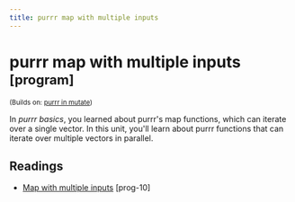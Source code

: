 ```yaml
---
title: purrr map with multiple inputs
---
```


<!-- Generated automatically from purrr-parallel.yml. Do not edit by hand -->

# purrr map with multiple inputs <small class='program'>[program]</small>
<small>(Builds on: [purrr in mutate](purrr-mutate.md))</small>

In *purrr basics*, you learned about purrr's map functions, which can iterate
over a single vector. In this unit, you'll learn about purrr functions that
can iterate over multiple vectors in parallel.

## Readings

  * [Map with multiple inputs](https://dcl-prog.stanford.edu/purrr-parallel.html) [prog-10]


